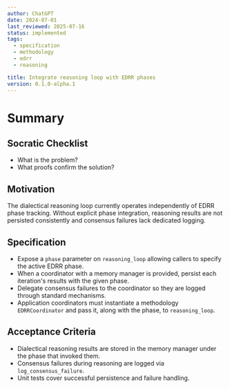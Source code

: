 ```yaml
---
author: ChatGPT
date: 2024-07-01
last_reviewed: 2025-07-16
status: implemented
tags:
  - specification
  - methodology
  - edrr
  - reasoning

title: Integrate reasoning loop with EDRR phases
version: 0.1.0-alpha.1
---
```


# Summary

## Socratic Checklist
- What is the problem?
- What proofs confirm the solution?

## Motivation
The dialectical reasoning loop currently operates independently of EDRR phase tracking. Without explicit phase integration, reasoning results are not persisted consistently and consensus failures lack dedicated logging.

## Specification
- Expose a `phase` parameter on `reasoning_loop` allowing callers to specify the active EDRR phase.
- When a coordinator with a memory manager is provided, persist each iteration's results with the given phase.
- Delegate consensus failures to the coordinator so they are logged through standard mechanisms.
- Application coordinators must instantiate a methodology `EDRRCoordinator` and pass it, along with the phase, to `reasoning_loop`.

## Acceptance Criteria
- Dialectical reasoning results are stored in the memory manager under the phase that invoked them.
- Consensus failures during reasoning are logged via `log_consensus_failure`.
- Unit tests cover successful persistence and failure handling.

